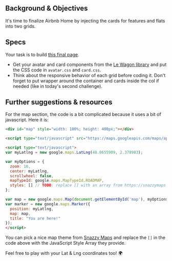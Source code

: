 ## Background & Objectives

It's time to finalize Airbnb Home by injecting the cards for features and flats into two grids.

## Specs

Your task is to build [this final page](http://lewagon.github.io/bootstrap-challenges/09-Final-airbnb-home/index.html).

- Get your avatar and card components from the [Le Wagon library](https://uikit.lewagon.com/) and put the CSS code in `avatar.css` and `card.css`.
- Think about the responsive behavior of each grid before coding it. Don't forget to put wrapper around the container and cards inside the col if needed (like in today's second challenge).

## Further suggestions & resources

For the map section, the code is a bit complicated because it uses a bit of javascript. Here it is:

```html
<div id="map" style="width: 100%; height: 400px;"></div>

<script type="text/javascript" src="https://maps.googleapis.com/maps/api/js"></script>

<script type="text/javascript">
var myLatlng = new google.maps.LatLng(48.8655909, 2.378983);

var myOptions = {
  zoom: 16,
  center: myLatlng,
  scrollwheel: false,
  mapTypeId: google.maps.MapTypeId.ROADMAP,
  styles: [] // TODO: replace [] with an array from https://snazzymaps.com/
};

var map = new google.maps.Map(document.getElementById('map'), myOptions);
var marker = new google.maps.Marker({
  position: myLatlng,
  map: map,
  title: "You are here!"
});
</script>
```

You can pick a nice map theme from [Snazzy Maps](https://snazzymaps.com/) and replace the `[]` in the code above with the JavaScript Style Array they provide.

Feel free to play with your Lat & Lng coordinates too! 🌍
